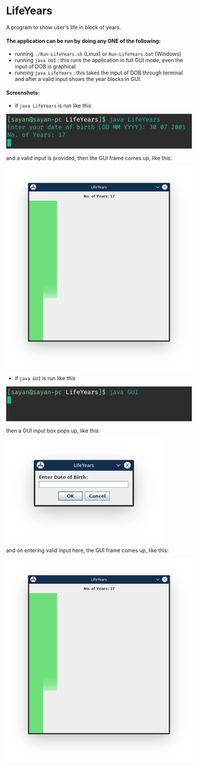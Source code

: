 # LifeYears
A program to show user's life in block of years.
#### The application can be run by doing any ONE of the following:

- running `./Run-LifeYears.sh` (Linux) or `Run-LifeYears.bat` (Windows)
- running `java GUI` : this runs the application in full GUI mode, even the input of DOB is graphical
- running `java LifeYears` : this takes the input of DOB through terminal and after a valid input shows the year blocks in GUI.

#### Screenshots:
- if `java LifeYears` is run like this

![Terminal](screenshots/terminal.png) 

and a valid input is provided, then the GUI frame comes up, like this: 

![GUI](screenshots/gui.png)

- if `java GUI` is run like this 

![GUI Input Terminal](screenshots/gui_input_terminal.png)

then a GUI input box pops up, like this:

![GUI Input](screenshots/gui_input.png)

and on entering valid input here, the GUI frame comes up, like this:

![GUI](screenshots/gui.png)
